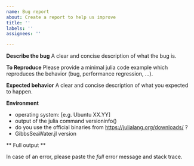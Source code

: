```yaml
---
name: Bug report
about: Create a report to help us improve
title: ''
labels: ''
assignees: ''

---
```


**Describe the bug**
A clear and concise description of what the bug is.

**To Reproduce**
Please provide a minimal julia code example which reproduces the behavior (bug, performance regression, ...).

**Expected behavior**
A clear and concise description of what you expected to happen.

**Environment**
- operating system: [e.g. Ubuntu XX.YY]
- output of the julia command versioninfo()
- do you use the official binaries from https://julialang.org/downloads/ ?
- GibbsSeaWater.jl version

** Full output **

In case of an error, please paste the *full* error message and stack trace.
